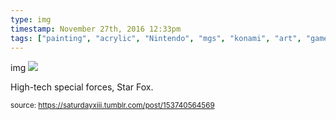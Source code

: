 ```yaml
---
type: img
timestamp: November 27th, 2016 12:33pm
tags: ["painting", "acrylic", "Nintendo", "mgs", "konami", "art", "game"]
---
```

img
<img src="https://saturdayxiii.github.io/media/153740564569.jpg"/>

High-tech special forces, Star Fox.
 
      
      
      
      
      
  
<small>source: https://saturdayxiii.tumblr.com/post/153740564569</small>